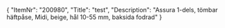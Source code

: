 {
  "ItemNr": "200980",
  "Title": "test",
  "Description": "Assura 1-dels, tömbar häftpåse, Midi, beige, hål 10-55 mm, baksida fodrad"
}